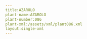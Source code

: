 ```yaml
---
title:AZAROLO
plant-name:AZAROLO
plant-number:086
plant-xml:/assets/xml/plant086.xml
layout:single-xml
---
```

